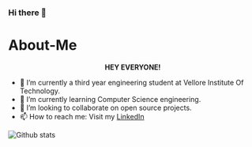 ### Hi there 👋

# About-Me
<p align="center"><b>HEY EVERYONE!</b></p>


- 🔭 I’m currently a third year engineering student at Vellore Institute Of Technology.
- 🌱 I’m currently learning Computer Science engineering.
- 👯 I’m looking to collaborate on open source projects.
- 📫 How to reach me: Visit my [LinkedIn](www.linkedin.com/in/zankhana-mehta-505a8a212)


![Github stats](https://github-readme-stats.vercel.app/api?username=zankhana46)
